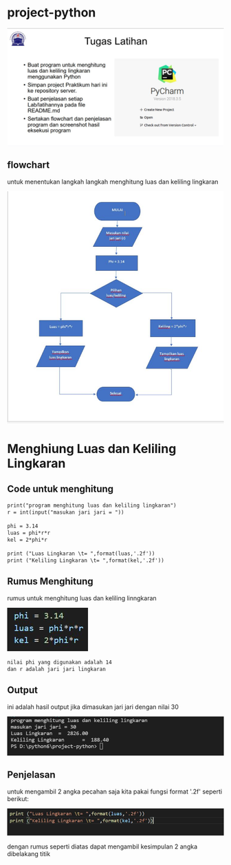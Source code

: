 # project-python

![img](gambar/tugas.JPG)

## flowchart

untuk menentukan langkah langkah menghitung luas dan keliling lingkaran 

![img](gambar/ss.JPG)

# Menghiung Luas dan Keliling Lingkaran

## Code untuk menghitung  

    print("program menghitung luas dan keliling lingkaran")
    r = int(input("masukan jari jari = "))

    phi = 3.14
    luas = phi*r*r
    kel = 2*phi*r

    print ("Luas Lingkaran \t= ",format(luas,'.2f'))
    print ("Keliling Lingkaran \t= ",format(kel,'.2f'))

## Rumus Menghitung

rumus untuk menghitung luas dan keliling linngkaran

![img](gambar/rumus1.JPG)

    nilai phi yang digunakan adalah 14 
    dan r adalah jari jari lingkaran

## Output

ini adalah hasil output jika dimasukan jari jari dengan nilai 30

![img](gambar/output.JPG)

## Penjelasan

untuk mengambil 2 angka pecahan saja kita pakai fungsi format '.2f' seperti berikut:

![img](gambar/rumus2.JPG)

dengan rumus seperti diatas dapat mengambil kesimpulan 2 angka dibelakang titik
